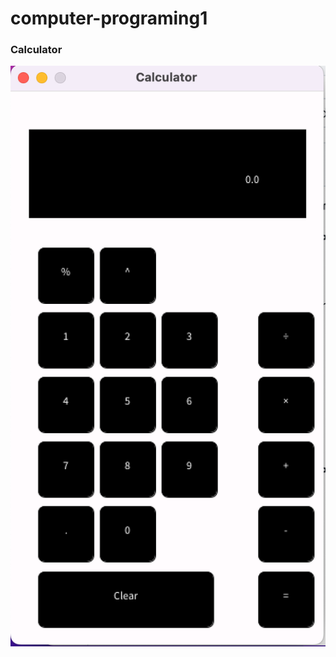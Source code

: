 # computer-programing1

### Calculator 
![](https://github.com/9620728/computer-programing1/blob/main/images/Calc.png)
